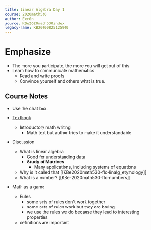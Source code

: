 ```yaml
---
title: Linear Algebra Day 1
course: 2020math530
author: Exr0n
source: KBe2020math530index
legacy-name: KB20200825125900
---
```


# Emphasize
- The more you participate, the more you will get out of this
- Learn how to communicate mathematics
	- Read and write proofs
	- Convince yourself and others what is true.

## Course Notes
- Use the chat box.
- [Textbook](https://zhangyk8.github.io/teaching/file_spring2018/linear_algebra_done_right.pdf)
	- Introductory math writing
		- Math text but author tries to make it understandable
- Discussion
	- What is linear algebra
		- Good for understanding data
		- **Study of Matrices**
			- Many applications, including systems of equations
	- Why is it called that [[KBe2020math530-flo-linalg_etymology]]
	- What is a number? [[KBe-2020math530-flo-numbers]]

- Math as a game
	- Rules
		- some sets of rules don't work together
		- some sets of rules work but they are boring
		- we use the rules we do because they lead to interesting properties
	- definitions are important
